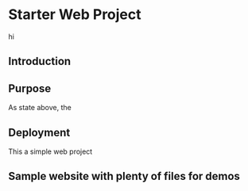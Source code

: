 # Starter Web Project
hi

## Introduction

## Purpose
As state above, the 

## Deployment
This a simple web project

## Sample website with plenty of files for demos